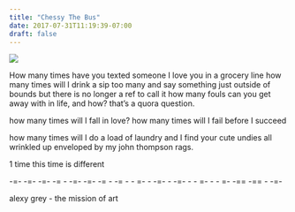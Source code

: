 ```yaml
---
title: "Chessy The Bus"
date: 2017-07-31T11:19:39-07:00
draft: false
---
```


<img src="/images/bus-sessions-logo-1-sq.png"/>

How many times have you texted someone I love you in a grocery line
how many times will I drink a sip too many and
say something just outside of bounds
but there is no longer a ref to call it
how many fouls can you get away with in life, and how?
that’s a quora question.

how many times will I fall in love?
how many times will I fail before I succeed

how many times will I do a load of laundry and I find your cute undies all wrinkled up enveloped by my john thompson rags.

1 time
this time is different



-=- -=- -=-  -= - -=-  -=-  -= - -= - - =-  - -=-  - -=- - - =- - - =- -== -== - -=-

alexy grey - the mission of art
